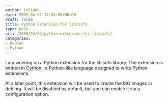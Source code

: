 ```yaml
---
author: juliank
date: 2008-04-02 17:33:50+00:00
draft: false
title: Python Extension for libisofs
type: post
url: /2008/04/02/python-extension-for-libisofs/
categories:
- Debian
- Python
---
```


I am working on a Python extension for the libisofs library. The extension is written in [Cython](http://www.cython.org/) , a Python-like language designed to write Python extensions.

At a later point, this extension will be used to create the ISO Images in debimg. It will be disabled by default, but you can enable it via a configuration option.
